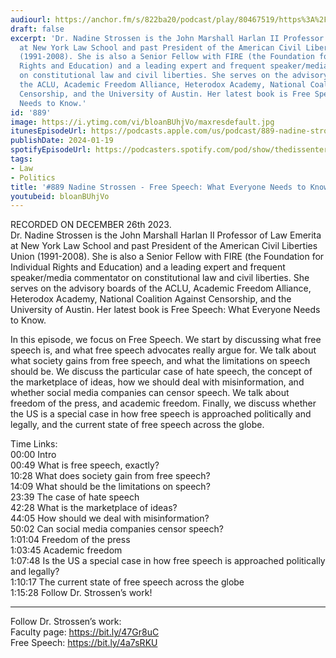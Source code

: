 ```yaml
---
audiourl: https://anchor.fm/s/822ba20/podcast/play/80467519/https%3A%2F%2Fd3ctxlq1ktw2nl.cloudfront.net%2Fstaging%2F2023-11-26%2F9d498211-e3fa-7fde-1b51-09e67fb85e1f.m4a
draft: false
excerpt: 'Dr. Nadine Strossen is the John Marshall Harlan II Professor of Law Emerita
  at New York Law School and past President of the American Civil Liberties Union
  (1991-2008). She is also a Senior Fellow with FIRE (the Foundation for Individual
  Rights and Education) and a leading expert and frequent speaker/media commentator
  on constitutional law and civil liberties. She serves on the advisory boards of
  the ACLU, Academic Freedom Alliance, Heterodox Academy, National Coalition Against
  Censorship, and the University of Austin. Her latest book is Free Speech: What Everyone
  Needs to Know.'
id: '889'
image: https://i.ytimg.com/vi/bloanBUhjVo/maxresdefault.jpg
itunesEpisodeUrl: https://podcasts.apple.com/us/podcast/889-nadine-strossen-free-speech-what-everyone-needs-to-know/id1451347236?i=1000642259721&uo=4
publishDate: 2024-01-19
spotifyEpisodeUrl: https://podcasters.spotify.com/pod/show/thedissenter/episodes/889-Nadine-Strossen---Free-Speech-What-Everyone-Needs-to-Know-e2dm63v
tags:
- Law
- Politics
title: '#889 Nadine Strossen - Free Speech: What Everyone Needs to Know'
youtubeid: bloanBUhjVo
---
```

<div class="timelinks">

RECORDED ON DECEMBER 26th 2023.  
Dr. Nadine Strossen is the John Marshall Harlan II Professor of Law Emerita at New York Law School and past President of the American Civil Liberties Union (1991-2008). She is also a Senior Fellow with FIRE (the Foundation for Individual Rights and Education) and a leading expert and frequent speaker/media commentator on constitutional law and civil liberties. She serves on the advisory boards of the ACLU, Academic Freedom Alliance, Heterodox Academy, National Coalition Against Censorship, and the University of Austin. Her latest book is Free Speech: What Everyone Needs to Know.

In this episode, we focus on Free Speech. We start by discussing what free speech is, and what free speech advocates really argue for. We talk about what society gains from free speech, and what the limitations on speech should be. We discuss the particular case of hate speech, the concept of the marketplace of ideas, how we should deal with misinformation, and whether social media companies can censor speech. We talk about freedom of the press, and academic freedom. Finally, we discuss whether the US is a special case in how free speech is approached politically and legally, and the current state of free speech across the globe.

Time Links:  
<time>00:00</time> Intro  
<time>00:49</time> What is free speech, exactly?  
<time>10:28</time> What does society gain from free speech?  
<time>14:09</time> What should be the limitations on speech?  
<time>23:39</time> The case of hate speech  
<time>42:28</time> What is the marketplace of ideas?  
<time>44:05</time> How should we deal with misinformation?  
<time>50:02</time> Can social media companies censor speech?  
<time>1:01:04</time> Freedom of the press  
<time>1:03:45</time> Academic freedom  
<time>1:07:48</time> Is the US a special case in how free speech is approached politically and legally?  
<time>1:10:17</time> The current state of free speech across the globe  
<time>1:15:28</time> Follow Dr. Strossen’s work!

---

Follow Dr. Strossen’s work:  
Faculty page: https://bit.ly/47Gr8uC  
Free Speech: https://bit.ly/4a7sRKU
</div>

